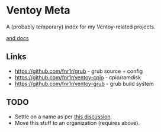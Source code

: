 # Ventoy Meta

A (probably temporary) index for my Ventoy-related projects.

[and docs](./docs)

## Links

- https://github.com/fnr1r/grub - grub source + config
- https://github.com/fnr1r/ventoy-cpio - cpio/ramdisk
- https://github.com/fnr1r/ventoy-grub - grub build system

## TODO

- Settle on a name as per [this discussion](https://github.com/fnr1r/ventoy-cpio/discussions/16).
- Move this stuff to an organization (requires above).
